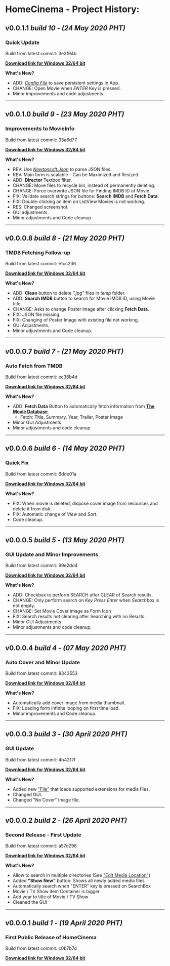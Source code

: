 # HomeCinema - Project History:

## v0.0.1.1 ***build 10 - (24 May 2020 PHT)***
### Quick Update

Build from latest commit: 3e3f94b

**[Download link for Windows 32/64 bit](https://github.com/JerloPH/HomeCinema/releases/download/v0.0.1.1/HomeCinema-Windows_v0.0.1.1.zip "HomeCinema-Windows_v0.0.1.1.zip")**
	
**What's New?**
- ADD: *[Config File](https://github.com/JerloPH/HomeCinema/blob/v0.0.1.1/HomeCinema/Config.cs)* to save persistent settings in App.
- CHANGE: Open Movie when *ENTER* Key is pressed. 
- Minor improvements and code adjustments.
****

## v0.0.1.0 ***build 9 - (23 May 2020 PHT)***
### Improvements to MovieInfo

Build from latest commit: 33a6d77

**[Download link for Windows 32/64 bit](https://github.com/JerloPH/HomeCinema/releases/download/v0.0.1.0/HomeCinema-Windows_v0.0.1.0.zip "HomeCinema-Windows_v0.0.1.0.zip")**
	
**What's New?**
- REV: Use *[Newtonsoft.Json](https://www.nuget.org/packages/Newtonsoft.Json/)* to parse JSON files.
- REV: Main form is scalable - Can be Maximized and Resized.
- ADD: **Director** Textbox filter.
- CHANGE: Move files to recycle bin, instead of permanently deleting.
- CHANGE: Force overwrite JSON file for Finding IMDB ID of Movie.
- FIX: Validate search strings for buttons: **Search IMDB** and **Fetch Data**.
- FIX: Double-clicking an item on ListView Movies is not working.
- RES: Changed screenshot.
- GUI adjustments.
- Minor adjustments and Code cleanup.
****

## v0.0.0.8 ***build 8 - (21 May 2020 PHT)***
### TMDB Fetching Follow-up

Build from latest commit: e1cc236

**[Download link for Windows 32/64 bit](https://github.com/JerloPH/HomeCinema/releases/download/0.0.0.8/HomeCinema-Windows_v0.0.0.8.zip "HomeCinema-Windows_v0.0.0.8.zip")**
	
**What's New?**
- ADD: **Clean** button to delete *".jpg"* files in *temp* folder.
- ADD: **Search IMDB** button to search for Movie IMDB ID, using Movie title.
- CHANGE: Asks to change Poster Image after clicking **Fetch Data**.
- FIX: JSON file missing.
- FIX: Changing of Poster Image with existing file not working.
- GUI Adjustments.
- Minor adjustments and Code cleanup.
****

## v0.0.0.7 ***build 7 - (21 May 2020 PHT)***
### Auto Fetch from TMDB

Build from latest commit: ec36b4d

**[Download link for Windows 32/64 bit](https://github.com/JerloPH/HomeCinema/releases/download/0.0.0.7/HomeCinema-Windows_v0.0.0.7.zip "HomeCinema-Windows_v0.0.0.7.zip")**
	
**What's New?**
- ADD: **Fetch Data** Button to automatically fetch information from [**The Movie Database**](https://www.themoviedb.org/).
  - Fetch: Title, Summary, Year, Trailer, Poster Image
- Minor GUI Adjustments
- Minor adjustments and code cleanup.
****

## v0.0.0.6 ***build 6 - (14 May 2020 PHT)***
### Quick Fix 

Build from latest commit: 6dde01a

**[Download link for Windows 32/64 bit](https://github.com/JerloPH/HomeCinema/releases/download/0.0.0.6/HomeCinema-Windows_v0.0.0.6.zip "HomeCinema-Windows_v0.0.0.6.zip")**
	
**What's New?**
- FIX: When movie is deleted, dispose cover image from resources and delete it from disk.
- FIX: Automatic change of *View* and *Sort*.
- Code cleanup.
****

## v0.0.0.5 ***build 5 - (13 May 2020 PHT)***
### **GUI Update and Minor Improvements** 

Build from latest commit: 99e2dd4

**[Download link for Windows 32/64 bit](https://github.com/JerloPH/HomeCinema/releases/download/0.0.0.5/HomeCinema-Windows_v0.0.0.5.zip "HomeCinema-Windows_v0.0.0.5.zip")**
	
**What's New?**
- ADD: Checkbox to perform SEARCH after CLEAR of Search results.
- CHANGE: Only perform search on *Key Press Enter* when *Searchbox* is not empty.
- CHANGE: Set Movie Cover image as Form Icon
- FIX: Search results not clearing after Searching with no Results.
- Minor GUI Adjustments
- Minor adjustments and code cleanup.
****

## v0.0.0.4 ***build 4 - (07 May 2020 PHT)***
### **Auto Cover and Minor Update** 

Build from latest commit: 8343553

**[Download link for Windows 32/64 bit](https://github.com/JerloPH/HomeCinema/releases/download/v0.0.0.4/HomeCinema-Windows_v0.0.0.4.zip "HomeCinema-Windows_v0.0.0.4.zip")**
	
**What's New?**
- Automatically add cover image from media thumbnail.
- FIX: Loading form infinite looping on first time load.
- Minor improvements and Code cleanup.
****

## v0.0.0.3 ***build 3 - (30 April 2020 PHT)***
### **GUI Update** 

Build from latest commit: 4b4217f

**[Download link for Windows 32/64 bit](https://github.com/JerloPH/HomeCinema/releases/download/v0.0.0.3/HomeCinema-Windows_v0.0.0.3.zip "HomeCinema-Windows_v0.0.0.3.zip")**
	
**What's New?**
- Added new ["File"](https://github.com/JerloPH/HomeCinema/blob/v0.0.0.3/HomeCinema/Resources/media_ext.hc_data "media_ext.hc_data") that loads supported extensions for media files.
- Changed GUI.
- Changed "No Cover" Image file.
****

## v0.0.0.2 ***build 2 - (26 April 2020 PHT)***
### **Second Release - First Update** 

Build from latest commit: a57d298

**[Download link for Windows 32/64 bit](https://github.com/JerloPH/HomeCinema/releases/download/v0.0.0.2/HomeCinema-Windows_v0.0.0.2.zip "HomeCinema-Windows_v0.0.0.2.zip")**
	
**What's New?**
- Allow to search in multiple directories (See ["Edit Media Location"](https://github.com/JerloPH/HomeCinema/blob/0.0.0.8/README.md#edit-medialocation))
- Added **"Show New"** button: Shows all newly added media files
- Automatically search when "ENTER" key is pressed on SearchBox
- Movie / TV Show item Container is bigger
- Add year to title of Movie / TV Show
- Cleaned the GUI
****

## v0.0.0.1 ***build 1 - (19 April 2020 PHT)***
### **First Public Release of HomeCinema** 

Build from latest commit: c0b7b7d

**[Download link for Windows 32/64 bit](https://github.com/JerloPH/HomeCinema/releases/download/v0.0.0.1/HomeCinema-Windows_v0.0.0.1.zip "HomeCinema-Windows_v0.0.0.1.zip")**

